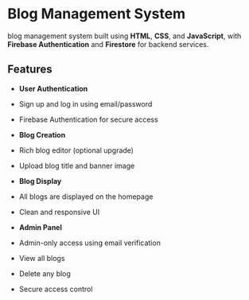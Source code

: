 # Blog Management System

 blog management system built using **HTML**, **CSS**, and **JavaScript**, with **Firebase Authentication** and **Firestore** for backend services.

## Features

-  **User Authentication**
  - Sign up and log in using email/password
  - Firebase Authentication for secure access

-  **Blog Creation**
  - Rich blog editor (optional upgrade)
  - Upload blog title and banner image

-  **Blog Display**
  - All blogs are displayed on the homepage
  - Clean and responsive UI

-  **Admin Panel**
  - Admin-only access using email verification
  - View all blogs
  - Delete any blog
  - Secure access control




